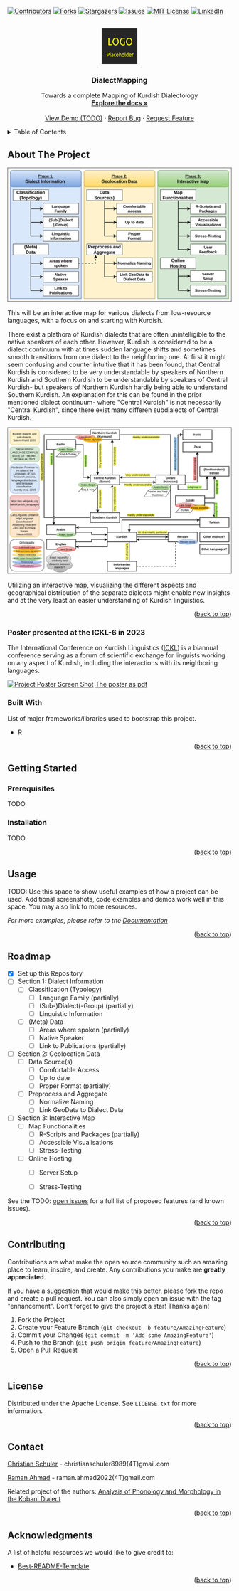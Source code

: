 <a name="readme-top"></a>

<!-- PROJECT SHIELDS -->
<!--
*** We are using markdown "reference style" links for readability.
*** Reference links are enclosed in brackets [ ] instead of parentheses ( ).
*** See the bottom of this document for the declaration of the reference variables
*** for contributors-url, forks-url, etc. This is an optional, concise syntax you may use.
*** https://www.markdownguide.org/basic-syntax/#reference-style-links
-->
[![Contributors][contributors-shield]][contributors-url]
[![Forks][forks-shield]][forks-url]
[![Stargazers][stars-shield]][stars-url]
[![Issues][issues-shield]][issues-url]
[![MIT License][license-shield]][license-url]
[![LinkedIn][linkedin-shield]][linkedin-url]



<!-- PROJECT LOGO -->
<br />
<div align="center">
  <a href="https://github.com/christianschuler8989/DialectMapping">
    <img src="images/logo.png" alt="Logo" width="80" height="80">
  </a>

  <h3 align="center">DialectMapping</h3>

  <p align="center">
    Towards a complete Mapping of Kurdish Dialectology
    <br />
    <a href="https://github.com/christianschuler8989/DialectMapping/tree/main/docs"><strong>Explore the docs »</strong></a>
    <br />
    <br />
    <a href="https://github.com/christianschuler8989/DialectMapping">View Demo (TODO)</a>
    ·
    <a href="https://github.com/christianschuler8989/DialectMapping/issues">Report Bug</a>
    ·
    <a href="https://github.com/christianschuler8989/DialectMapping/issues">Request Feature</a>
  </p>
</div>



<!-- TABLE OF CONTENTS -->
<details>
  <summary>Table of Contents</summary>
  <ol>
    <li>
      <a href="#about-the-project">About The Project</a>
      <ul>
      	<li><a href="#poster-presented-at-the-ickl-6-in-2023">ICKL-6 Poster</a></li>
        <li><a href="#built-with">Built With</a></li>
      </ul>
    </li>
    <li>
      <a href="#getting-started">Getting Started</a>
      <ul>
        <li><a href="#prerequisites">Prerequisites</a></li>
        <li><a href="#installation">Installation</a></li>
      </ul>
    </li>
    <li><a href="#usage">Usage</a></li>
    <li><a href="#roadmap">Roadmap</a></li>
    <li><a href="#contributing">Contributing</a></li>
    <li><a href="#license">License</a></li>
    <li><a href="#contact">Contact</a></li>
    <li><a href="#acknowledgments">Acknowledgments</a></li>
  </ol>
</details>



<!-- ABOUT THE PROJECT -->
## About The Project

[![Project Name Screen Shot][project-screenshot]](https://github.com/Low-ResourceDialectology/DialectMapping)

This will be an interactive map for various dialects from low-resource languages, with a focus on and starting with Kurdish.

There exist a plathora of Kurdish dialects that are often unintelligible to the native speakers of each other. However, Kurdish is considered to be a dialect continuum with at times sudden language shifts and sometimes smooth transitions from one dialect to the neighboring one.
At first it might seem confusing and counter intuitive that it has been found, that Central Kurdish is considered to be very understandable by speakers of Northern Kurdish and Southern Kurdish to be understandable by speakers of Central Kurdish- but speakers of Northern Kurdish hardly being able to understand Southern Kurdish. An explanation for this can be found in the prior mentioned dialect continuum- where "Central Kurdish" is not necessarily "Central Kurdish", since there exist many differen subdialects of Central Kurdish.

[![Project Motivation Screen Shot][project-idea]](https://github.com/Low-ResourceDialectology/DialectMapping)

Utilizing an interactive map, visualizing the different aspects and geographical distribution of the separate dialects might enable new insights and at the very least an easier understanding of Kurdish linguistics.


<p align="right">(<a href="#readme-top">back to top</a>)</p>


### Poster presented at the ICKL-6 in 2023

The International Conference on Kurdish Linguistics ([ICKL](https://www.uni-frankfurt.de/131978051/Call-for-Papers-ICKL-6)) is a biannual conference serving as a forum of scientific exchange for linguists working on any aspect of Kurdish, including the interactions with its neighboring languages. 

[![Project Poster Screen Shot][project-poster-ickl-png]](https://github.com/Low-ResourceDialectology/DialectMapping)
[The poster as pdf](https://github.com/Low-ResourceDialectology/DialectMapping/blob/main/images/2023_ICKL_DialectMapping_Poster.pdf)


### Built With

List of major frameworks/libraries used to bootstrap this project.

* R

<p align="right">(<a href="#readme-top">back to top</a>)</p>


<!-- GETTING STARTED -->
## Getting Started

### Prerequisites

TODO

### Installation

TODO

<p align="right">(<a href="#readme-top">back to top</a>)</p>



<!-- USAGE EXAMPLES -->
## Usage

TODO: Use this space to show useful examples of how a project can be used. Additional screenshots, code examples and demos work well in this space. You may also link to more resources.

_For more examples, please refer to the [Documentation](https://github.com/christianschuler8989/DialectMapping/tree/main/docs)_

<p align="right">(<a href="#readme-top">back to top</a>)</p>



<!-- ROADMAP -->
## Roadmap

- [x] Set up this Repository
- [ ] Section 1: Dialect Information
    - [ ] Classification (Typology)
        - [ ] Languege Family (partially)
        - [ ] (Sub-)Dialect(-Group) (partially)
        - [ ] Linguistic Information
    - [ ] (Meta) Data
        - [ ] Areas where spoken (partially)
        - [ ] Native Speaker
        - [ ] Link to Publications (partially)
- [ ] Section 2: Geolocation Data
    - [ ] Data Source(s)
        - [ ] Comfortable Access
        - [ ] Up to date
        - [ ] Proper Format (partially)
    - [ ] Preprocess and Aggregate
        - [ ] Normalize Naming
        - [ ] Link GeoData to Dialect Data
- [ ] Section 3: Interactive Map
    - [ ] Map Functionalities
        - [ ] R-Scripts and Packages (partially)
        - [ ] Accessible Visualisations
        - [ ] Stress-Testing
    - [ ] Online Hosting
        - [ ] Server Setup
        - [ ] Stress-Testing


See the TODO: [open issues](https://github.com/christianschuler8989/DialectMapping/issues) for a full list of proposed features (and known issues).

<p align="right">(<a href="#readme-top">back to top</a>)</p>



<!-- CONTRIBUTING -->
## Contributing

Contributions are what make the open source community such an amazing place to learn, inspire, and create. Any contributions you make are **greatly appreciated**.

If you have a suggestion that would make this better, please fork the repo and create a pull request. You can also simply open an issue with the tag "enhancement".
Don't forget to give the project a star! Thanks again!

1. Fork the Project
2. Create your Feature Branch (`git checkout -b feature/AmazingFeature`)
3. Commit your Changes (`git commit -m 'Add some AmazingFeature'`)
4. Push to the Branch (`git push origin feature/AmazingFeature`)
5. Open a Pull Request

<p align="right">(<a href="#readme-top">back to top</a>)</p>



<!-- LICENSE -->
## License

Distributed under the Apache License. See `LICENSE.txt` for more information.

<p align="right">(<a href="#readme-top">back to top</a>)</p>



<!-- CONTACT -->
## Contact

[Christian Schuler](https://christianschuler8989.github.io/) - christianschuler8989(4T)gmail.com

[Raman Ahmad](https://github.com/RamanAhmad.github.io/) - raman.ahmad2022(4T)gmail.com

Related project of the authors: [Analysis of Phonology and Morphology in the Kobani Dialect ](https://github.com/Low-ResourceDialectology/KobaniAnalysis)

<p align="right">(<a href="#readme-top">back to top</a>)</p>



<!-- ACKNOWLEDGMENTS -->
## Acknowledgments

A list of helpful resources we would like to give credit to:

* [Best-README-Template](https://github.com/othneildrew/Best-README-Template) 

<p align="right">(<a href="#readme-top">back to top</a>)</p>



<!-- MARKDOWN LINKS & IMAGES -->
<!-- https://www.markdownguide.org/basic-syntax/#reference-style-links -->
[contributors-shield]: https://img.shields.io/github/contributors/christianschuler8989/DialectMapping.svg?style=for-the-badge
[contributors-url]: https://github.com/christianschuler8989/DialectMapping/graphs/contributors
[forks-shield]: https://img.shields.io/github/forks/christianschuler8989/DialectMapping.svg?style=for-the-badge
[forks-url]: https://github.com/christianschuler8989/DialectMapping/network/members
[stars-shield]: https://img.shields.io/github/stars/christianschuler8989/DialectMapping.svg?style=for-the-badge
[stars-url]: https://github.com/christianschuler8989/DialectMapping/stargazers
[issues-shield]: https://img.shields.io/github/issues/christianschuler8989/DialectMapping.svg?style=for-the-badge
[issues-url]: https://github.com/christianschuler8989/DialectMapping/issues
[license-shield]: https://img.shields.io/github/license/christianschuler8989/DialectMapping.svg?style=for-the-badge
[license-url]: https://github.com/christianschuler8989/DialectMapping/blob/main/LICENSE
[linkedin-shield]: https://img.shields.io/badge/-LinkedIn-black.svg?style=for-the-badge&logo=linkedin&colorB=555
[linkedin-url]: https://www.linkedin.com/in/christian-schuler-59090a177/
[project-screenshot]: images/DialectMapping-Concept.png
[project-idea]: images/Kurdish-PercievedLanguageSimilarity.png
[project-poster-ickl-png]: images/2023_ICKL_DialectMapping_Poster.png
[project-poster-ickl-pdf]: images/2023_ICKL_DialectMapping_Poster.pdf

